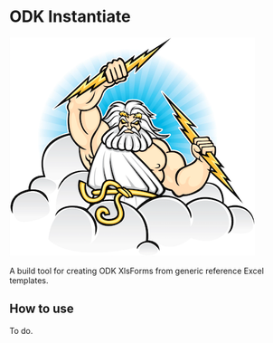 # ODK Instantiate
![ODK Instantiate](odk_instantiate/assets/logo/logo_435x388.png?raw=true 
"ODK Instantiate")

A build tool for creating ODK XlsForms from generic reference Excel templates.

## How to use
To do.
